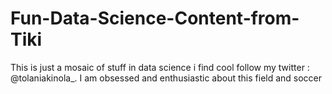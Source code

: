 # Fun-Data-Science-Content-from-Tiki
This is just a mosaic of stuff in data science i find cool follow my twitter : @tolaniakinola_.
I am obsessed and enthusiastic about this field and soccer
